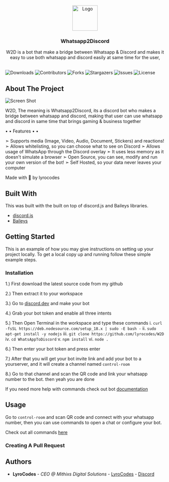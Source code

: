 <br/>
<p align="center">
  <a href="https://github.com/lyrocodes/W2D">
    <img src="https://i.imgur.com/aDnCKuA.png" alt="Logo" width="80" height="80">
  </a>

  <h3 align="center">Whatsapp2Discord</h3>

  <p align="center">
    W2D is a bot that make a bridge between Whatsapp & Discord and makes it easy to use both whatsapp and discord easily at same time for the user, 
    <br/>
    <br/>
  </p>
</p>

![Downloads](https://img.shields.io/github/downloads/lyrocodes/W2D/total) ![Contributors](https://img.shields.io/github/contributors/lyrocodes/W2D?color=dark-green) ![Forks](https://img.shields.io/github/forks/lyrocodes/W2D?style=social) ![Stargazers](https://img.shields.io/github/stars/lyrocodes/W2D?style=social) ![Issues](https://img.shields.io/github/issues/lyrocodes/W2D) ![License](https://img.shields.io/github/license/lyrocodes/W2D) 

## About The Project

![Screen Shot](https://i.imgur.com/wv477lj.png)

W2D, The meaning is Whatsapp2Discord, its a discord bot who makes a bridge between whatsapp and discord, making that user can use whatsapp and discord in same time that brings gaming & business together

• • Features • • 

➣ Supports media (Image, Video, Audio, Document, Stickers) and reactions!
➣ Allows whitelisting, so you can choose what to see on Discord
➣ Allows usage of WhatsApp through the Discord overlay
➣ It uses less memory as it doesn't simulate a browser
➣ Open Source, you can see, modify and run your own version of the bot!
➣ Self Hosted, so your data never leaves your computer

Made with 💓 by lyrocodes

## Built With

This was built with the built on top of discord.js and Baileys libraries.

* [discord.js](https://github.com/discordjs/discord.js)
* [Baileys](https://github.com/WhiskeySockets/Baileys)

## Getting Started

This is an example of how you may give instructions on setting up your project locally.
To get a local copy up and running follow these simple example steps.

### Installation

1.) First download the latest source code from my github

2.) Then extract it to your workspace

3.) Go to [discord.dev](https://discord.dev) and make your bot

4.) Grab your bot token and enable all three intents

5.) Then Open Terminal in the workspace and type these commands
       i. `curl -fsSL https://deb.nodesource.com/setup_18.x | sudo -E bash -`
       ii. `sudo apt-get install -y nodejs`
       iii. `git clone https://github.com/lyrocodes/W2D`
        iv. `cd WhatsAppToDiscord`
         v. `npm install`
          vi. `node .`

6.) Then enter your bot token and press enter

7.) After that you will get your bot invite link and add your bot to a yourserver, and it will create a channel named `control-room`

8.) Go to that channel and scan the QR code and link your whatsapp number to the bot. then yeah you are done

   If you need more help with commands check out bot [documentation](https://discord.gg/xxrxwTu9F4)

## Usage

Go to `control-room` and scan QR code and connect with your whatsapp number, then you can use commands to open a chat or configure your bot.

Check out all commands [here](https://discord.gg/xxrxwTu9F4)

### Creating A Pull Request



## Authors

* **LyroCodes** - *CEO @ Mithixs Digital Solutions* - [LyroCodes](https://github.com/lyrocodes/) - [Discord](https://discord.gg/4ScGt5wwg5)

